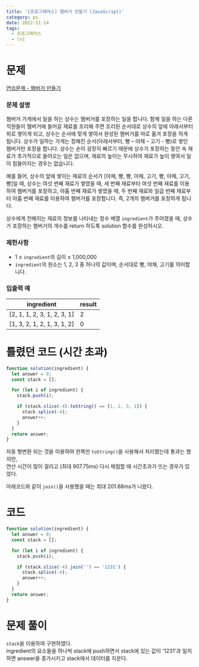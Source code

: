 ```yaml
---
title: '[프로그래머스] 햄버거 만들기 (JavaScript)'
category: ps
date: 2022-11-14
tags:
  - 프로그래머스
  - lv1
---
```


# 문제

[연습문제 - 햄버거 만들기](https://school.programmers.co.kr/learn/courses/30/lessons/133502)

### 문제 설명

햄버거 가게에서 일을 하는 상수는 햄버거를 포장하는 일을 합니다. 함께 일을 하는 다른 직원들이 햄버거에 들어갈 재료를 조리해 주면 조리된 순서대로 상수의 앞에 아래서부터 위로 쌓이게 되고, 상수는 순서에 맞게 쌓여서 완성된 햄버거를 따로 옮겨 포장을 하게 됩니다. 상수가 일하는 가게는 정해진 순서(아래서부터, 빵 – 야채 – 고기 - 빵)로 쌓인 햄버거만 포장을 합니다. 상수는 손이 굉장히 빠르기 때문에 상수가 포장하는 동안 속 재료가 추가적으로 들어오는 일은 없으며, 재료의 높이는 무시하여 재료가 높이 쌓여서 일이 힘들어지는 경우는 없습니다.

예를 들어, 상수의 앞에 쌓이는 재료의 순서가 [야채, 빵, 빵, 야채, 고기, 빵, 야채, 고기, 빵]일 때, 상수는 여섯 번째 재료가 쌓였을 때, 세 번째 재료부터 여섯 번째 재료를 이용하여 햄버거를 포장하고, 아홉 번째 재료가 쌓였을 때, 두 번째 재료와 일곱 번째 재료부터 아홉 번째 재료를 이용하여 햄버거를 포장합니다. 즉, 2개의 햄버거를 포장하게 됩니다.

상수에게 전해지는 재료의 정보를 나타내는 정수 배열 `ingredient`가 주어졌을 때, 상수가 포장하는 햄버거의 개수를 return 하도록 solution 함수를 완성하시오.

### 제한사항

- 1 ≤ `ingredient`의 길이 ≤ 1,000,000
- `ingredient`의 원소는 1, 2, 3 중 하나의 값이며, 순서대로 빵, 야채, 고기를 의미합니다.

### 입출력 예

| ingredient                  | result |
| --------------------------- | ------ |
| [2, 1, 1, 2, 3, 1, 2, 3, 1] | 2      |
| [1, 3, 2, 1, 2, 1, 3, 1, 2] | 0      |

# 틀렸던 코드 (시간 초과)

```js
function solution(ingredient) {
  let answer = 0;
  const stack = [];

  for (let i of ingredient) {
    stack.push(i);

    if (stack.slice(-4).toString() == [1, 2, 3, 1]) {
      stack.splice(-4);
      answer++;
    }
  }
  return answer;
}
```

자동 형변환 되는 것을 이용하여 한쪽만 `toString()`을 사용해서 처리했는데 통과는 했지만, <br/>
연산 시간이 많이 걸리고 (최대 907.75ms) 다시 채점할 때 시간초과가 뜨는 경우가 있었다.

아래코드와 같이 `join()`을 사용했을 때는 최대 201.68ms가 나왔다.

# 코드

```js
function solution(ingredient) {
  let answer = 0;
  const stack = [];

  for (let i of ingredient) {
    stack.push(i);

    if (stack.slice(-4).join('') == '1231') {
      stack.splice(-4);
      answer++;
    }
  }
  return answer;
}
```

# 문제 풀이

`stack`을 이용하여 구현하였다.<br/>
ingredient의 요소들을 하나씩 stack에 push하면서 stack에 있는 값이 '1231'과 일치하면 answer을 증가시키고 stack에서 데이터를 지운다.
